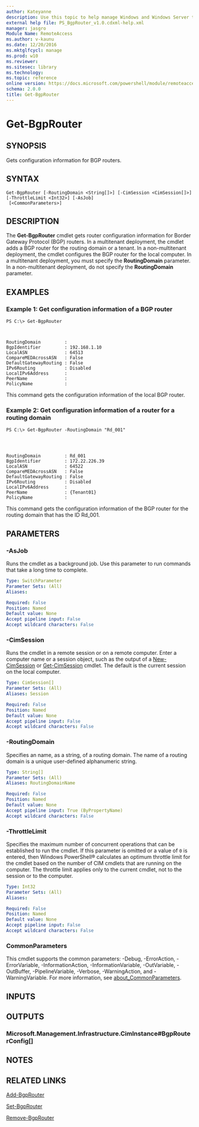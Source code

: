 ```yaml
---
author: Kateyanne
description: Use this topic to help manage Windows and Windows Server technologies with Windows PowerShell.
external help file: PS_BgpRouter_v1.0.cdxml-help.xml
manager: jasgro
Module Name: RemoteAccess
ms.author: v-kaunu
ms.date: 12/20/2016
ms.mktglfcycl: manage
ms.prod: w10
ms.reviewer: 
ms.sitesec: library
ms.technology: 
ms.topic: reference
online version: https://docs.microsoft.com/powershell/module/remoteaccess/get-bgprouter?view=windowsserver2019-ps&wt.mc_id=ps-gethelp
schema: 2.0.0
title: Get-BgpRouter
---
```


# Get-BgpRouter

## SYNOPSIS
Gets configuration information for BGP routers.

## SYNTAX

```
Get-BgpRouter [-RoutingDomain <String[]>] [-CimSession <CimSession[]>] [-ThrottleLimit <Int32>] [-AsJob]
 [<CommonParameters>]
```

## DESCRIPTION
The **Get-BgpRouter** cmdlet gets router configuration information for Border Gateway Protocol (BGP) routers.
In a multitenant deployment, the cmdlet adds a BGP router for the routing domain or a tenant.
In a non-multitenant deployment, the cmdlet configures the BGP router for the local computer.
In a multitenant deployment, you must specify the **RoutingDomain** parameter.
In a non-multitenant deployment, do not specify the **RoutingDomain** parameter.

## EXAMPLES

### Example 1: Get configuration information of a BGP router
```
PS C:\> Get-BgpRouter



RoutingDomain         :
BgpIdentifier         : 192.168.1.10
LocalASN              : 64513
CompareMEDAcrossASN   : False
DefaultGatewayRouting : False
IPv6Routing           : Disabled
LocalIPv6Address      :
PeerName              :
PolicyName            :
```

This command gets the configuration information of the local BGP router.

### Example 2: Get configuration information of a router for a routing domain
```
PS C:\> Get-BgpRouter -RoutingDomain "Rd_001"




RoutingDomain         : Rd_001
BgpIdentifier         : 172.22.226.39
LocalASN              : 64522
CompareMEDAcrossASN   : False
DefaultGatewayRouting : False
IPv6Routing           : Disabled
LocalIPv6Address      :
PeerName              : {Tenant01}
PolicyName            :
```

This command gets the configuration information of the BGP router for the routing domain that has the ID Rd_001.

## PARAMETERS

### -AsJob
Runs the cmdlet as a background job. Use this parameter to run commands that take a long time to complete.

```yaml
Type: SwitchParameter
Parameter Sets: (All)
Aliases: 

Required: False
Position: Named
Default value: None
Accept pipeline input: False
Accept wildcard characters: False
```

### -CimSession
Runs the cmdlet in a remote session or on a remote computer.
Enter a computer name or a session object, such as the output of a [New-CimSession](https://go.microsoft.com/fwlink/p/?LinkId=227967) or [Get-CimSession](https://go.microsoft.com/fwlink/p/?LinkId=227966) cmdlet.
The default is the current session on the local computer.

```yaml
Type: CimSession[]
Parameter Sets: (All)
Aliases: Session

Required: False
Position: Named
Default value: None
Accept pipeline input: False
Accept wildcard characters: False
```

### -RoutingDomain
Specifies an name, as a string, of a routing domain.
The name of a routing domain is a unique user-defined alphanumeric string.

```yaml
Type: String[]
Parameter Sets: (All)
Aliases: RoutingDomainName

Required: False
Position: Named
Default value: None
Accept pipeline input: True (ByPropertyName)
Accept wildcard characters: False
```

### -ThrottleLimit
Specifies the maximum number of concurrent operations that can be established to run the cmdlet.
If this parameter is omitted or a value of `0` is entered, then Windows PowerShell® calculates an optimum throttle limit for the cmdlet based on the number of CIM cmdlets that are running on the computer.
The throttle limit applies only to the current cmdlet, not to the session or to the computer.

```yaml
Type: Int32
Parameter Sets: (All)
Aliases: 

Required: False
Position: Named
Default value: None
Accept pipeline input: False
Accept wildcard characters: False
```

### CommonParameters
This cmdlet supports the common parameters: -Debug, -ErrorAction, -ErrorVariable, -InformationAction, -InformationVariable, -OutVariable, -OutBuffer, -PipelineVariable, -Verbose, -WarningAction, and -WarningVariable. For more information, see [about_CommonParameters](https://go.microsoft.com/fwlink/?LinkID=113216).

## INPUTS

## OUTPUTS

### Microsoft.Management.Infrastructure.CimInstance#BgpRouterConfig[]

## NOTES

## RELATED LINKS

[Add-BgpRouter](./Add-BgpRouter.md)

[Set-BgpRouter](./Set-BgpRouter.md)

[Remove-BgpRouter](./Remove-BgpRouter.md)

